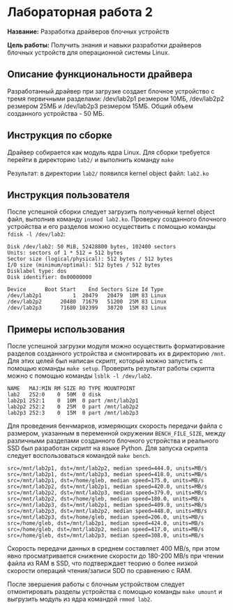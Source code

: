 # Лабораторная работа 2

**Название:** Разработка драйверов блочных устройств

**Цель работы:** Получить знания и навыки разработки драйверов блочных устройств для операционной системы Linux.

## Описание функциональности драйвера
Разработанный драйвер при загрузке создает блочное устройство с тремя первичными разделами: /dev/lab2p1 резмером 10МБ, /dev/lab2p2 резмером 25МБ и /dev/lab2p3 резмером 15МБ. Общий объем созданного устройства - 50 МБ.

## Инструкция по сборке
Драйвер собирается как модуль ядра Linux. Для сборки требуется перейти в директорию `lab2/` и выполнить команду `make`

Результат: в директории `lab2/` появился kernel object файл: `lab2.ko`

## Инструкция пользователя
После успешной сборки следует загрузить полученный kernel object файл, выполнив команду `insmod lab2.ko`.
Проверку созданного блочного устройства и его разделов можно осуществить с помощью команды `fdisk -l /dev/lab2`:
```
Disk /dev/lab2: 50 MiB, 52428800 bytes, 102400 sectors
Units: sectors of 1 * 512 = 512 bytes
Sector size (logical/physical): 512 bytes / 512 bytes
I/O size (minimum/optimal): 512 bytes / 512 bytes
Disklabel type: dos
Disk identifier: 0x00000000

Device      Boot Start    End Sectors Size Id Type
/dev/lab2p1          1  20479   20479  10M 83 Linux
/dev/lab2p2      20480  71679   51200  25M 83 Linux
/dev/lab2p3      71680 102399   30720  15M 83 Linux
```
## Примеры использования
После успешной загрузки модуля можно осуществить форматирование разделов созданного устройства и смонтировать их в директорию `/mnt`. Для этих целей был написан скрипт, который можно запустить с помощью команды `make setup`. Проверить результат работы скрипта можно с помощью команды `lsblk -l /dev/lab2`.
```
NAME   MAJ:MIN RM SIZE RO TYPE MOUNTPOINT
lab2   252:0    0  50M  0 disk
lab2p1 252:1    0  10M  0 part /mnt/lab2p1
lab2p2 252:2    0  25M  0 part /mnt/lab2p2
lab2p3 252:3    0  15M  0 part /mnt/lab2p3
```
Для проведения бенчмарков, измеряющих скорость передачи файла с размером, указанным в переменной окружении `BENCH_FILE_SIZE`, между различными разделами созданного блочного устройства и реального SSD был разработан скрипт на языке Python. Для запуска скрипта следует воспользоваться командой `make bench`.
```
src=/mnt/lab2p1, dst=/mnt/lab2p2, median speed=444.0, units=MB/s
src=/mnt/lab2p1, dst=/mnt/lab2p3, median speed=418.0, units=MB/s
src=/mnt/lab2p1, dst=/home/gleb, median speed=175.0, units=MB/s
src=/mnt/lab2p2, dst=/mnt/lab2p1, median speed=420.0, units=MB/s
src=/mnt/lab2p2, dst=/mnt/lab2p3, median speed=379.0, units=MB/s
src=/mnt/lab2p2, dst=/home/gleb, median speed=180.0, units=MB/s
src=/mnt/lab2p3, dst=/mnt/lab2p1, median speed=409.0, units=MB/s
src=/mnt/lab2p3, dst=/mnt/lab2p2, median speed=448.0, units=MB/s
src=/mnt/lab2p3, dst=/home/gleb, median speed=206.0, units=MB/s
src=/home/gleb, dst=/mnt/lab2p1, median speed=424.0, units=MB/s
src=/home/gleb, dst=/mnt/lab2p2, median speed=417.0, units=MB/s
src=/home/gleb, dst=/mnt/lab2p3, median speed=308.0, units=MB/s
```
Скорость передачи данных в среднем составляет 400 MB/s, при этом явно просматривается снижение скорости до 180-200 MB/s при чтении файла из RAM в SSD, что подтверждает теорию о более низкой скорости операций чтения/записи SDD по сравнению с RAM.

После звершения работы с блочным устройством следует отмонтировать разделы устройства с помощью команды `make umount` и выгрузить модуль из ядра командой `rmmod lab2`.
